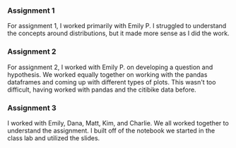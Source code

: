 ### Assignment 1
For assignment 1, I worked primarily with Emily P. I struggled to understand the concepts around distributions, but it made more sense as I did the work. 


### Assignment 2
For assignment 2, I worked with Emily P. on developing a question and hypothesis. We worked equally together on working with the pandas dataframes and coming up with different types of plots. This wasn't too difficult, having worked with pandas and the citibike data before. 



### Assignment 3
I worked with Emily, Dana, Matt, Kim, and Charlie. We all worked together to understand the assignment. I built off of the notebook we started in the class lab and utilized the slides.

